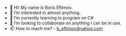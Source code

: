 - 👋 Hi! My name is Boris Eftimov.
- 👀 I’m interested in almost anything.
- 🌱 I’m currently learning to program on C#
- 💞️ I’m looking to collaborate on anything I can be in use.
- 📫 How to reach me?  - b_eftimov@yahoo.com

<!---
captain760/captain760 is a ✨ special ✨ repository because its `README.md` (this file) appears on your GitHub profile.
You can click the Preview link to take a look at your changes.
--->
